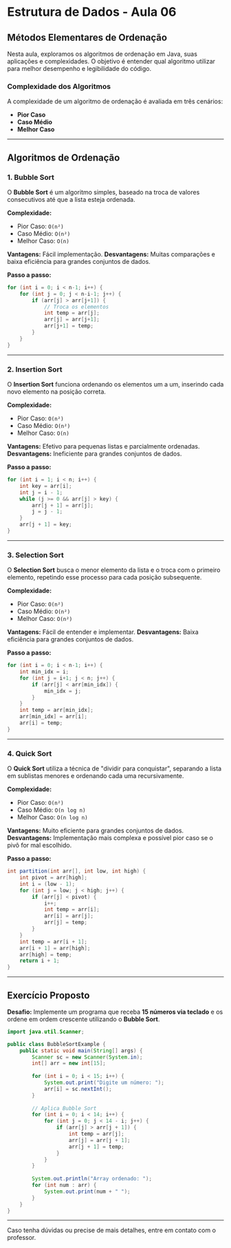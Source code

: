 # Estrutura de Dados - Aula 06

## Métodos Elementares de Ordenação

Nesta aula, exploramos os algoritmos de ordenação em Java, suas aplicações e complexidades. O objetivo é entender qual algoritmo utilizar para melhor desempenho e legibilidade do código.

### Complexidade dos Algoritmos

A complexidade de um algoritmo de ordenação é avaliada em três cenários:
- **Pior Caso**
- **Caso Médio**
- **Melhor Caso**

---

## Algoritmos de Ordenação

### 1. Bubble Sort

O **Bubble Sort** é um algoritmo simples, baseado na troca de valores consecutivos até que a lista esteja ordenada.

**Complexidade:**
  - Pior Caso: `O(n²)`
  - Caso Médio: `O(n²)`
  - Melhor Caso: `O(n)`

**Vantagens:** Fácil implementação.
**Desvantagens:** Muitas comparações e baixa eficiência para grandes conjuntos de dados.

**Passo a passo:**
```java
for (int i = 0; i < n-1; i++) {
    for (int j = 0; j < n-i-1; j++) {
        if (arr[j] > arr[j+1]) {
            // Troca os elementos
            int temp = arr[j];
            arr[j] = arr[j+1];
            arr[j+1] = temp;
        }
    }
}
```

---

### 2. Insertion Sort

O **Insertion Sort** funciona ordenando os elementos um a um, inserindo cada novo elemento na posição correta.

**Complexidade:**
  - Pior Caso: `O(n²)`
  - Caso Médio: `O(n²)`
  - Melhor Caso: `O(n)`

**Vantagens:** Efetivo para pequenas listas e parcialmente ordenadas.
**Desvantagens:** Ineficiente para grandes conjuntos de dados.

**Passo a passo:**
```java
for (int i = 1; i < n; i++) {
    int key = arr[i];
    int j = i - 1;
    while (j >= 0 && arr[j] > key) {
        arr[j + 1] = arr[j];
        j = j - 1;
    }
    arr[j + 1] = key;
}
```

---

### 3. Selection Sort

O **Selection Sort** busca o menor elemento da lista e o troca com o primeiro elemento, repetindo esse processo para cada posição subsequente.

**Complexidade:**
  - Pior Caso: `O(n²)`
  - Caso Médio: `O(n²)`
  - Melhor Caso: `O(n²)`

**Vantagens:** Fácil de entender e implementar.
**Desvantagens:** Baixa eficiência para grandes conjuntos de dados.

**Passo a passo:**
```java
for (int i = 0; i < n-1; i++) {
    int min_idx = i;
    for (int j = i+1; j < n; j++) {
        if (arr[j] < arr[min_idx]) {
            min_idx = j;
        }
    }
    int temp = arr[min_idx];
    arr[min_idx] = arr[i];
    arr[i] = temp;
}
```

---

### 4. Quick Sort

O **Quick Sort** utiliza a técnica de "dividir para conquistar", separando a lista em sublistas menores e ordenando cada uma recursivamente.

**Complexidade:**
  - Pior Caso: `O(n²)`
  - Caso Médio: `O(n log n)`
  - Melhor Caso: `O(n log n)`

**Vantagens:** Muito eficiente para grandes conjuntos de dados.
**Desvantagens:** Implementação mais complexa e possível pior caso se o pivô for mal escolhido.

**Passo a passo:**
```java
int partition(int arr[], int low, int high) {
    int pivot = arr[high];
    int i = (low - 1);
    for (int j = low; j < high; j++) {
        if (arr[j] < pivot) {
            i++;
            int temp = arr[i];
            arr[i] = arr[j];
            arr[j] = temp;
        }
    }
    int temp = arr[i + 1];
    arr[i + 1] = arr[high];
    arr[high] = temp;
    return i + 1;
}
```

---

## Exercício Proposto

**Desafio:**
Implemente um programa que receba **15 números via teclado** e os ordene em ordem crescente utilizando o **Bubble Sort**.

```java
import java.util.Scanner;

public class BubbleSortExample {
    public static void main(String[] args) {
        Scanner sc = new Scanner(System.in);
        int[] arr = new int[15];
        
        for (int i = 0; i < 15; i++) {
            System.out.print("Digite um número: ");
            arr[i] = sc.nextInt();
        }
        
        // Aplica Bubble Sort
        for (int i = 0; i < 14; i++) {
            for (int j = 0; j < 14 - i; j++) {
                if (arr[j] > arr[j + 1]) {
                    int temp = arr[j];
                    arr[j] = arr[j + 1];
                    arr[j + 1] = temp;
                }
            }
        }
        
        System.out.println("Array ordenado: ");
        for (int num : arr) {
            System.out.print(num + " ");
        }
    }
}
```

---

Caso tenha dúvidas ou precise de mais detalhes, entre em contato com o professor.

